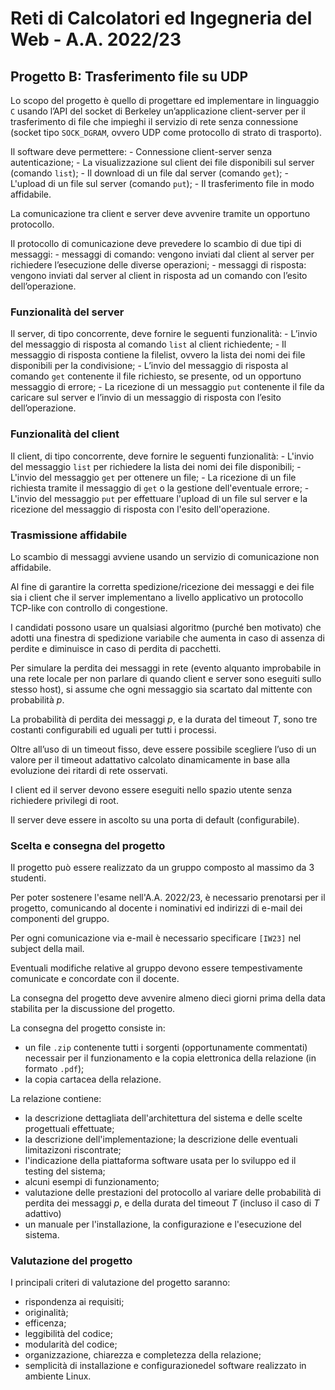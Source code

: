 # Reti di Calcolatori ed Ingegneria del Web - A.A. 2022/23
## Progetto B: Trasferimento file su UDP

Lo scopo del progetto è quello di progettare ed implementare in linguaggio `C` usando l’API del socket di Berkeley  un’applicazione  client-server  per  il trasferimento  di  file  che  impieghi il  servizio  di  rete  senza connessione (socket tipo `SOCK_DGRAM`, ovvero UDP come protocollo di strato di trasporto).

Il software deve permettere:
    - Connessione client-server senza autenticazione;
    - La visualizzazione sul client dei file disponibili sul server (comando `list`);
    - Il download di un file dal server (comando `get`);
    - L'upload di un file sul server (comando `put`);
    - Il trasferimento file in modo affidabile.

La  comunicazione  tra  client  e  server  deve  avvenire  tramite  un  opportuno  protocollo.

Il  protocollo  di comunicazione deve prevedere lo scambio di due tipi di messaggi:
    - messaggi di comando: vengono inviati dal client al server per richiedere l’esecuzione delle diverse operazioni;
    - messaggi di risposta: vengono inviati dal server al client in risposta ad un comando con l’esito dell’operazione. 

### Funzionalità del server
Il server, di tipo concorrente, deve fornire le seguenti funzionalità:
    - L’invio del messaggio di risposta al comando `list` al client richiedente;
    - Il messaggio di risposta contiene la filelist, ovvero la lista dei nomi dei file disponibili per la condivisione;
    - L’invio  del  messaggio  di  risposta  al  comando `get` contenente  il  file  richiesto,  se  presente,  od  un opportuno messaggio di errore;
    - La ricezione di un messaggio `put` contenente il file da caricare sul server e l’invio di un messaggio di risposta con l’esito dell’operazione.

### Funzionalità del client
Il client, di tipo concorrente, deve fornire le seguenti funzionalità:
    - L'invio del messaggio `list` per richiedere la lista dei nomi dei file disponibili;
    - L'invio del messaggio `get` per ottenere un file;
    - La ricezione di un file richiesta tramite il messaggio di `get` o la gestione dell'eventuale errore;
    - L'invio del messaggio `put` per effettuare l'upload di un file sul server e la ricezione del messaggio di risposta con l'esito dell'operazione.

### Trasmissione affidabile
Lo scambio di messaggi avviene usando un servizio di comunicazione non affidabile.

Al fine di garantire la corretta spedizione/ricezione dei messaggi e dei file sia i client che il server implementano a livello applicativo un protocollo TCP-like con controllo di congestione.

I candidati possono usare un qualsiasi algoritmo (purché ben motivato) che adotti una finestra di spedizione variabile che aumenta in caso di assenza di perdite e diminuisce in caso di perdita di pacchetti.

Per simulare la perdita dei messaggi in rete (evento alquanto improbabile in una rete locale per non parlare di quando client e server sono eseguiti sullo stesso host), si assume che ogni messaggio sia scartato dal mittente con probabilità $p$.

La probabilità di perdita dei messaggi $p$, e la durata del timeout $T$, sono tre costanti configurabili ed uguali per tutti i processi.

Oltre all’uso di un timeout fisso, deve essere possibile scegliere l’uso di un valore per il timeout adattativo calcolato dinamicamente in base alla evoluzione dei ritardi di rete osservati.

I client ed il server devono essere eseguiti nello spazio utente senza richiedere privilegi di root.

Il server deve essere in ascolto su una porta di default (configurabile).

### Scelta e consegna del progetto
Il progetto può essere realizzato da un gruppo composto al massimo da 3 studenti.

Per poter sostenere l'esame nell'A.A. 2022/23, è necessario prenotarsi per il progetto, comunicando al docente i nominativi ed indirizzi di e-mail dei componenti del gruppo.

Per ogni comunicazione via e-mail è necessario specificare `[IW23]` nel subject della mail.

Eventuali modifiche relative al gruppo devono essere tempestivamente comunicate e concordate con il docente.

La consegna del progetto deve avvenire almeno dieci giorni prima della data stabilita per la discussione del progetto.

La consegna del progetto consiste in:
- un file `.zip` contenente tutti i sorgenti (opportunamente commentati) necessair per il funzionamento e la copia elettronica della relazione (in formato `.pdf`);
- la copia cartacea della relazione.

La relazione contiene:
- la descrizione dettagliata dell'architettura del sistema e delle scelte progettuali effettuate;
- la descrizione dell'implementazione;
la descrizione delle eventuali limitazizoni riscontrate;
- l'indicazione della piattaforma software usata per lo sviluppo ed il testing del sistema;
- alcuni esempi di funzionamento;
- valutazione delle prestazioni del protocollo al variare delle probabilità di perdita dei messaggi $p$, e della durata del timeout $T$ (incluso il caso di $T$ adattivo)
- un manuale per l'installazione, la configurazione e l'esecuzione del sistema.

### Valutazione del progetto
I principali criteri di valutazione del progetto saranno:
- rispondenza ai requisiti;
- originalità;
- efficenza;
- leggibilità del codice;
- modularità del codice;
- organizzazione, chiarezza e completezza della relazione;
- semplicità di installazione e configurazionedel software realizzato in ambiente Linux.
